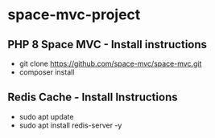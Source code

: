 # space-mvc-project

## PHP 8 Space MVC - Install instructions
- git clone https://github.com/space-mvc/space-mvc.git
- composer install

## Redis Cache - Install Instructions
- sudo apt update
- sudo apt install redis-server -y
